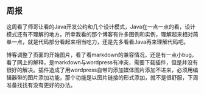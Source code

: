 ## 周报
这周看了师哥让看的Java开发公约和几个设计模式，Java在一点一点的看，设计模式还有不理解的地方。所幸我看的那个博客有许多图例和实例，理解起来相对简单一点，就是代码部分看起来相当吃力，还是先多看看Java再来理解代码吧。

博客调整了页面的开始图片，看了看markdown的兼容情况，还是有一点小bug，看了网上的解释，是markdown与wordpress有冲突，需要下载插件，但是并没有很好的解决。插件造成了用wordpress自带的添加媒体图片添加不进来，必须用编辑器带的图片添加功能，那个功能是以图片链接的形式添加，就不是很舒服，下周准备找找有没有更好的办法。
